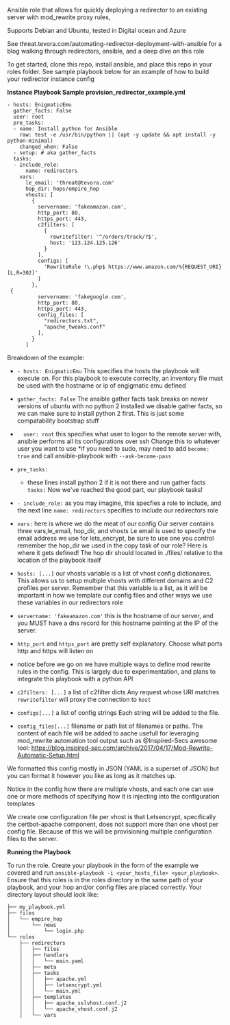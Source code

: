 Ansible role that allows for quickly deploying  a redirector to an existing server with mod_rewrite proxy rules, 

Supports Debian and Ubuntu, tested in Digital ocean and Azure 

See threat.tevora.com/automating-redirector-deployment-with-ansible for a blog walking through redirectors, ansible, and a deep dive on this role

To get started, clone this repo, install ansible, and place this repo in your roles folder. See sample playbook below for an example of how to build your redirector instance config 

**Instance Playbook Sample provision_redirector_example.yml**
```language-yaml
- hosts: EnigmaticEmu
  gather_facts: False
  user: root
  pre_tasks:
  - name: Install python for Ansible
    raw: test -e /usr/bin/python || (apt -y update && apt install -y python-minimal)
    changed_when: False
  - setup: # aka gather_facts 
  tasks: 
  - include_role:
      name: redirectors
    vars:
      le_email: 'threat@tevora.com'
      hop_dir: hops/empire_hop
      vhosts: [
        {
          servername: 'fakeamazon.com',
          http_port: 80,
          https_port: 443,
          c2filters: [
            {
              rewritefilter: '^/orders/track/?$',
              host: '123.124.125.126'
            }
          ],
          configs: [ 
            'RewriteRule !\.php$ https://www.amazon.com/%{REQUEST_URI} [L,R=302]'
          ]
        },
 {
          servername: 'fakegoogle.com',
          http_port: 80,
          https_port: 443,
          config_files: [
            "redirectors.txt",
            "apache_tweaks.conf"
          ],
        }
      ] 
```

Breakdown of the example: 

 * `- hosts: EnigmaticEmu`
   This specifies the hosts the playbook will execute on.
   For this playbook to execute correclty, an inventory file must be used with the hostname or ip of engigmatic emu defined  
   
 *   `gather_facts: False`
   The ansible gather facts task breaks on newer versions of ubuntu with no python 2 installed
   we disable gather facts,  so we can make sure to install python 2 first. This is just some compatability bootstrap stuff

* `  user: root`
   this specifies what user to logon to the remote server with, ansible performs all its configurations over ssh
   Change this to whatever user you want to use
  *if you need to sudo, may need to add `become: true` and call ansible-playbook with `--ask-become-pass`

* `pre_tasks:` 
   * these lines install python 2 if it is not there and run gather facts
 `  tasks: ` Now we've reached the good part, our playbook tasks! 

* `- include_role:`
   as you may imagine, this specfies a role to include, and the next line `name: redirectors` specifies to include our redirectors role
 
 * `vars:`
   here is where we do the meat of our config 
   Our server contains three vars,le_email, hop_dir, and vhosts
   Le email is used to specify the email address we use for lets_encrypt, be sure to use one you control
   remember the hop_dir we used in the copy task of our role? Here is where it gets defined! The hop dir should located in ./files/ relative to the location of the playbook itself
  
 * `hosts: [...]`
   our vhosts variable is a list of vhost config dictionaires. This allows us to setup multiple vhosts with different domains and C2 profiles per server. 
   Remember that this variable is a list, as it will be important in how we template our config files and other ways we use these variables in our redirectors role
   
 * `servername: 'fakeamazon.com'` 
   this is the hostname of our server, and you MUST have a dns record for this hostname pointing at the IP of the server. 
  
 * `http_port` and `https_port` are pretty self explanatory. Choose what ports http and https will listen on
 
 * notice before we go on we have multiple ways to define mod rewrite rules in the config. This is largely due to experimentation, and plans to integrate this playbook with a python API
 * `c2filters: [...]`
   a list of c2filter dicts
   Any request whose URI matches `rewritefilter` will proxy the connection to `host`
  
 * `configs[...]`
   a list of config strings
   Each string will be added to the file.  
  
 * `config_files[...]` filename or path
   list of filenames or paths. The content of each file will be added to aache
   usefull for leveraging mod_rewrite automation tool output such as @Inspired-Secs awesome tool: https://blog.inspired-sec.com/archive/2017/04/17/Mod-Rewrite-Automatic-Setup.html 

We formatted this config mostly in JSON (YAML is a superset of JSON) but you can format it however you like as long as it matches up. 

Notice in the config how there are multiple vhosts, and each one can use one or more methods of specifying how it is injecting into the configuration templates 

 We create one configuration file per vhost is that Letsencrypt, specifically the certbot-apache component, does not support more than one vhost per config file. Because of this we will be provisioning multiple configuration files to the server. 
 
**Running the Playbook**

To run the role. Create your playbook in the form of the example we covered and run `ansible-playbook -i <your_hosts_file> <your_playbook>`. Ensure that this roles is in the roles directory in the same path of your playbook, and your hop and/or config files are placed correctly.  Your directory layout should look like: 
```
├── my_playbook.yml
├── files
│   └── empire_hop
│       └── news
│           └── login.php
└── roles
    ├── redirectors
    │   ├── files
    │   ├── handlers
    │   │   └── main.yaml
    │   ├── meta
    │   ├── tasks
    │   │   ├── apache.yml
    │   │   ├── letsencrypt.yml
    │   │   └── main.yml
    │   ├── templates
    │   │   ├── apache_sslvhost.conf.j2
    │   │   └── apache_vhost.conf.j2
    │   └── vars
```
